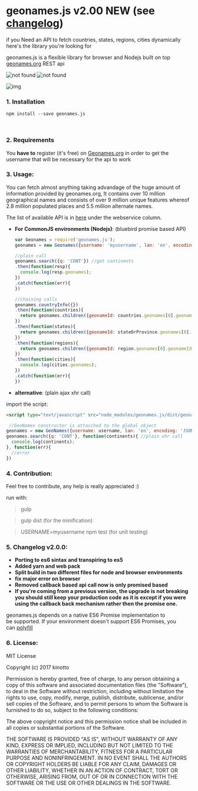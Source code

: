 # geonames.js v2.00 NEW (see [changelog](#5-changelog-v200))
if you Need an API to fetch countries, states, regions, cities dynamically here's the library you're looking for

geonames.js is a flexible library for browser and Nodejs 
built on top <a href="http://www.geonames.org/" target="_blank">geonames.org<a> REST api

<img src="https://travis-ci.org/kinotto/geonames.js.svg?branch=master" alt="not found" style="display:inline" /> <img src="http://img.badgesize.io/kinotto/geonames.js/master/dist/geonames.min.js?max=100000&softmax=200000" alt="not found" />

![img](https://thumbs.gfycat.com/LegitimateSlushyHydra-max-14mb.gif)



### 1. Installation

 `npm install --save geonames.js`

<br/>


### 2. Requirements
You **have to** register (it's free) on <a href="http://www.geonames.org/login">Geonames.org</a>
in order to get the username that will be necessary for the api to work



### 3. Usage:


You can fetch almost anything taking advandage of the huge amount of information provided by geonames.org, It contains over 10 million geographical names and consists of over 9 million unique features whereof 2.8 million populated places and 5.5 million alternate names.

The list of available API is in <a href="http://www.geonames.org/export/ws-overview.html">here</a> under the webservice column.

- **For CommonJS environments (Nodejs)**: (bluebird promise based API)

  
  ```javascript
  var Geonames = require('geonames.js');
  geonames = new Geonames({username: 'myusername', lan: 'en', encoding: 'JSON'});
  ```


  ```javascript
  //plain call
  geonames.search({q: 'CONT'}) //get continents
  .then(function(resp){
    console.log(resp.geonames);
  })
  .catch(function(err){
  })
  ```
  
  ```javascript
  //chaining calls
  geonames.countryInfo({}) 
  .then(function(countries){
    return geonames.children({geonameId: countries.geonames[0].geonameId})
  })
  .then(function(states){
    return geonames.children({geonameId: stateOrProvince.geonames[0].geonameId});
  })
  .then(function(regions){
    return geonames.children({geonameId: region.geonames[0].geonameId});
  })
  .then(function(cities){
    console.log(cities.geonames);
  })
  .catch(function(err){
  })
  ```

- **alternative**: (plain ajax xhr call)

 import the script:
  

  ```html
  <script type="text/javascript" src="node_modules/geonames.js/dist/geonames.min.js"></script>
  ```
  ```javascript
   //GeoNames constructor is attacched to the global object
  geonames = new GeoNames({username: username, lan: 'en', encoding: 'JSON'});
  geonames.search({q: 'CONT'}, function(continents){ //plain xhr call
    console.log(continents);
  }, function(err){
    //error
  })
  ```

### 4. Contribution:
Feel free to contribute, any help is really appreciated :)


run with:

>gulp

>gulp dist (for the minification)

>USERNAME=myusername npm test (for unit testing)





### 5. Changelog v2.0.0:
- **Porting to es6 sintax and transpiring to es5**
- **Added yarn and web pack**
- **Split build in two different files for node and browser environments**
- **fix major error on browser**
- **Removed callback based api call now is only promised based**
- **If you're coming from a previous version, the upgrade is not breaking you should still keep your production code as it is except if you were using the callback back mechanism rather then the promise one.**


geonames.js depends on a native ES6 Promise implementation to be supported. If your environment doesn't support ES6 Promises, you can <a href="https://github.com/stefanpenner/es6-promise">polyfill</a>



### 6. License:
MIT License

Copyright (c) 2017 kinotto

Permission is hereby granted, free of charge, to any person obtaining a copy
of this software and associated documentation files (the "Software"), to deal
in the Software without restriction, including without limitation the rights
to use, copy, modify, merge, publish, distribute, sublicense, and/or sell
copies of the Software, and to permit persons to whom the Software is
furnished to do so, subject to the following conditions:

The above copyright notice and this permission notice shall be included in all
copies or substantial portions of the Software.

THE SOFTWARE IS PROVIDED "AS IS", WITHOUT WARRANTY OF ANY KIND, EXPRESS OR
IMPLIED, INCLUDING BUT NOT LIMITED TO THE WARRANTIES OF MERCHANTABILITY,
FITNESS FOR A PARTICULAR PURPOSE AND NONINFRINGEMENT. IN NO EVENT SHALL THE
AUTHORS OR COPYRIGHT HOLDERS BE LIABLE FOR ANY CLAIM, DAMAGES OR OTHER
LIABILITY, WHETHER IN AN ACTION OF CONTRACT, TORT OR OTHERWISE, ARISING FROM,
OUT OF OR IN CONNECTION WITH THE SOFTWARE OR THE USE OR OTHER DEALINGS IN THE
SOFTWARE.
